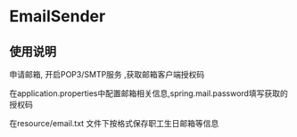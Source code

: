 # EmailSender
## 使用说明

申请邮箱, 开启POP3/SMTP服务 ,获取邮箱客户端授权码

在application.properties中配置邮箱相关信息,spring.mail.password填写获取的授权码

在resource/email.txt 文件下按格式保存职工生日邮箱等信息

